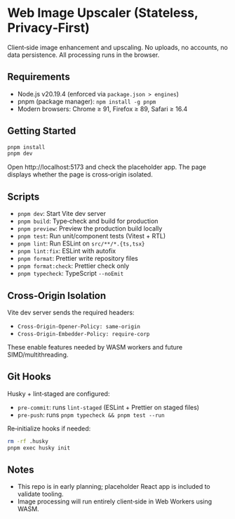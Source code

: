 # Web Image Upscaler (Stateless, Privacy‑First)

Client‑side image enhancement and upscaling. No uploads, no accounts, no data persistence. All processing runs in the browser.

## Requirements

- Node.js v20.19.4 (enforced via `package.json > engines`)
- pnpm (package manager): `npm install -g pnpm`
- Modern browsers: Chrome ≥ 91, Firefox ≥ 89, Safari ≥ 16.4

## Getting Started

```bash
pnpm install
pnpm dev
```

Open http://localhost:5173 and check the placeholder app. The page displays whether the page is cross‑origin isolated.

## Scripts

- `pnpm dev`: Start Vite dev server
- `pnpm build`: Type‑check and build for production
- `pnpm preview`: Preview the production build locally
- `pnpm test`: Run unit/component tests (Vitest + RTL)
- `pnpm lint`: Run ESLint on `src/**/*.{ts,tsx}`
- `pnpm lint:fix`: ESLint with autofix
- `pnpm format`: Prettier write repository files
- `pnpm format:check`: Prettier check only
- `pnpm typecheck`: TypeScript `--noEmit`

## Cross‑Origin Isolation

Vite dev server sends the required headers:

- `Cross-Origin-Opener-Policy: same-origin`
- `Cross-Origin-Embedder-Policy: require-corp`

These enable features needed by WASM workers and future SIMD/multithreading.

## Git Hooks

Husky + lint‑staged are configured:

- `pre-commit`: runs `lint-staged` (ESLint + Prettier on staged files)
- `pre-push`: runs `pnpm typecheck && pnpm test --run`

Re‑initialize hooks if needed:

```bash
rm -rf .husky
pnpm exec husky init
```

## Notes

- This repo is in early planning; placeholder React app is included to validate tooling.
- Image processing will run entirely client‑side in Web Workers using WASM.
